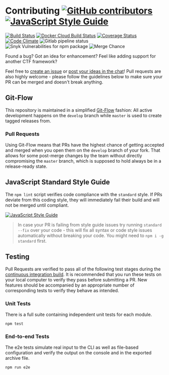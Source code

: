 # Contributing [![GitHub contributors](https://img.shields.io/github/contributors/bkimminich/juice-shop-ctf.svg)](https://github.com/bkimminich/juice-shop-ctf/graphs/contributors) [![JavaScript Style Guide](https://img.shields.io/badge/code%20style-standard-brightgreen.svg)](http://standardjs.com/)

[![Build Status](https://travis-ci.org/bkimminich/juice-shop-ctf.svg?branch=master)](https://travis-ci.org/bkimminich/juice-shop-ctf)
[![Docker Cloud Build Status](https://img.shields.io/docker/cloud/build/bkimminich/juice-shop-ctf.svg)](https://cloud.docker.com/repository/docker/bkimminich/juice-shop-ctf/builds)
[![Coverage Status](https://coveralls.io/repos/github/bkimminich/juice-shop-ctf/badge.svg?branch=master)](https://coveralls.io/github/bkimminich/juice-shop-ctf?branch=master)
[![Code Climate](https://codeclimate.com/github/bkimminich/juice-shop-ctf/badges/gpa.svg)](https://codeclimate.com/github/bkimminich/juice-shop-ctf)
![Gitlab pipeline status](https://img.shields.io/gitlab/pipeline/bkimminich/juice-shop-ctf.svg)
![Snyk Vulnerabilities for npm package](https://img.shields.io/snyk/vulnerabilities/npm/juice-shop-ctf-cli.svg)
![Merge Chance](https://img.shields.io/endpoint?url=https%3A%2F%2Fmerge-chance.info%2Fbadge%3Frepo%3Dbkimminich/juice-shop-ctf)

Found a bug? Got an idea for enhancement? Feel like adding support for
another CTF framework?

Feel free to
[create an issue](https://github.com/bkimminich/juice-shop-ctf/issues)
or
[post your ideas in the chat](https://gitter.im/bkimminich/juice-shop)!
Pull requests are also highly welcome - please follow the guidelines
below to make sure your PR can be merged and doesn't break anything.

## Git-Flow

This repository is maintained in a simplified
[Git-Flow](http://jeffkreeftmeijer.com/2010/why-arent-you-using-git-flow/)
fashion: All active development happens on the `develop` branch while
`master` is used to create tagged releases from.

### Pull Requests

Using Git-Flow means that PRs have the highest chance of getting
accepted and merged when you open them on the `develop` branch of your
fork. That allows for some post-merge changes by the team without
directly compromising the `master` branch, which is supposed to hold
always be in a release-ready state.

## JavaScript Standard Style Guide

The `npm lint` script verifies code compliance with the `standard`
style. If PRs deviate from this coding style, they will immediately fail
their build and will not be merged until compliant.

[![JavaScript Style Guide](https://cdn.rawgit.com/feross/standard/master/badge.svg)](https://github.com/feross/standard)

> In case your PR is failing from style guide issues try running
> `standard --fix` over your code - this will fix all syntax or code
> style issues automatically without breaking your code. You might need
> to `npm i -g standard` first.

## Testing

Pull Requests are verified to pass all of the following test stages
during the
[continuous integration build](https://travis-ci.org/bkimminich/juice-shop-ctf).
It is recommended that you run these tests on your local computer to
verify they pass before submitting a PR. New features should be
accompanied by an appropriate number of corresponding tests to verify
they behave as intended.

### Unit Tests

There is a full suite containing independent unit tests for each module.

```
npm test
```

### End-to-end Tests

The e2e tests simulate real input to the CLI as well as file-based
configuration and verify the output on the console and in the exported
archive file.

```
npm run e2e
```
